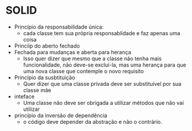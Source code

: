 #   SOLID
*   Princípio da responsabilidade única:
    * cada classe tem sua própria responsablidade e faz apenas uma coisa
* Princíip do aberto fechado
*   Fechada para mudanças e aberta para herança
    *    Isso quer dizer que mesmo que a classe não tenha mais funcionalidade, não deve-se excluí-la, mas uma herança para que uma nova classe que contemple o novo requisito
*   Princípio da susbtituição
    *   Quer dizer que uma classe privada deve ser substituível por sua classe mãe
*   inteface
    *   Uma classe não deve ser obrigada a utilizar métodos que não vai utilizar
*   princípio da inversão de dependência
    *   o código deve depender da abstração e não o contrário.    
